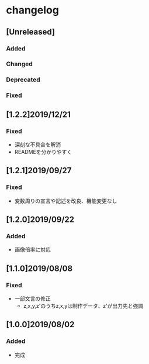 # changelog

<!-- ## [ver. number] yyyy/mm/dd
### Added
- 新機能
### Changed
- 既存機能の変更
### Deprecated
- 将来的に削除される機能
### Removed
- 削除された機能
### Fixed
- 不具合修正 -->

## [Unreleased]
### Added
### Changed
### Deprecated
### Fixed

## [1.2.2]2019/12/21
### Fixed
- 深刻な不具合を解消
- READMEを分かりやすく

## [1.2.1]2019/09/27
### Fixed
- 変数周りの宣言や記述を改良、機能変更なし

## [1.2.0]2019/09/22
### Added
- 画像倍率に対応

## [1.1.0]2019/08/08
### Fixed
- 一部文言の修正
    - z,x,y,z'のうちz,x,yは制作データ、z'が出力先と強調
## [1.0.0]2019/08/02
### Added
- 完成
